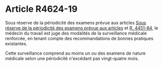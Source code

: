 # Article R4624-19

Sous réserve de la périodicité des examens prévue aux articles [Sous réserve de la périodicité des examens prévue aux articles][1] et [R. 4451-84][2], le médecin du travail est juge des modalités de la surveillance médicale renforcée, en tenant compte des recommandations de bonnes pratiques existantes. 

Cette surveillance comprend au moins un ou des examens de nature médicale selon une périodicité n'excédant pas vingt-quatre mois.

 [1]: /affichCodeArticle.do?cidTexte=LEGITEXT000006072050&idArticle=LEGIARTI000018493158&dateTexte=&categorieLien=cid
 [2]: /affichCodeArticle.do?cidTexte=LEGITEXT000006072050&idArticle=LEGIARTI000022436454&dateTexte=&categorieLien=cid